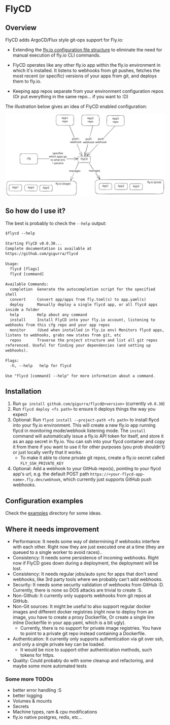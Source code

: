 # FlyCD

## Overview

FlyCD adds ArgoCD/Flux style git-ops support for Fly.io:

* Extending the [fly.io configuration file structure](https://fly.io/docs/reference/configuration/) to eliminate the
  need for manual execution of fly.io CLI commands.

* FlyCD operates like any other fly.io app within the fly.io environment in which it's installed. It listens to webhooks
  from git pushes, fetches the most recent (or specific) versions of your apps from git, and deploys them to fly.io.

* Keeping app repos separate from your environment configuration repos (Or put everything in the same repo... if you
  want to :D)

The illustration below gives an idea of FlyCD enabled configuration:

![alt text](https://raw.githubusercontent.com/GiGurra/flycd/master/concept.svg)

## So how do I use it?

The best is probably to check the `--help` output:

```
$flycd --help

Starting FlyCD v0.0.30...
Complete documentation is available at https://github.com/gigurra/flycd

Usage:
  flycd [flags]
  flycd [command]

Available Commands:
  completion  Generate the autocompletion script for the specified shell
  convert     Convert app/apps from fly.toml(s) to app.yaml(s)
  deploy      Manually deploy a single flycd app, or all flycd apps inside a folder
  help        Help about any command
  install     Install FlyCD into your fly.io account, listening to webhooks from this cfg repo and your app repos
  monitor     (Used when installed in fly.io env) Monitors flycd apps, listens to webhooks, grabs new states from git, etc
  repos       Traverse the project structure and list all git repos referenced. Useful for finding your dependencies (and setting up webhooks).

Flags:
  -h, --help   help for flycd

Use "flycd [command] --help" for more information about a command.
```

## Installation

1. Run `go install github.com/gigurra/flycd@<version>` (currently `v0.0.30`)
2. Run `flycd deploy <fs path>` to ensure it deploys things the way you expect
3. Optional: Run `flycd install --project-path <fs path>` to install flycd into your fly.io environment.
   This will create a new fly.io app running flycd in monitoring mode/webhook listening mode. The `install` command will
   automatically issue a fly.io API token for itself, and store it as an app secret in fly.io. You can ssh into your
   flycd container and copy it from there if you want to use it for other purposes (you prob shouldn't) or just locally
   verify that it works.
    * To make it able to clone private git repos, create a fly.io secret called `FLY_SSH_PRIVATE_KEY`
4. Optional: Add a webhook to your GitHub repo(s), pointing to your flycd app's url,
   e.g. the default POST path `https://<your-flycd-app-name>.fly.dev/webhook`, which currently just supports GitHub push
   webhooks.

## Configuration examples

Check the [examples](examples) directory for some ideas.

## Where it needs improvement

* Performance: It needs some way of determining if webhooks interfere with each other. Right now they are just executed
  one at a time (they are queued to a single worker to avoid races)..
* Consistency: It needs some persistence of incoming webhooks. Right now if FlyCD goes down during a deployment, the
  deployment will be lost.
* Consistency: It needs regular jobs/auto sync for apps that don't send webhooks, like 3rd party tools where we probably
  can't add webhooks.
* Security: It needs some security validation of webhooks from GitHub :D. Currently, there is none so DOS attacks are
  trivial to create :S.
* Non-Github: It currently only supports webhooks from git repos at GitHub.
* Non-Git sources: It might be useful to also support regular docker images and different docker registries (right now
  to deploy from an image, you have to create a proxy Dockerfile, Or create a single line inline Dockerfile in your
  app.yaml, which is a bit ugly).
    * Currently, there is no support for private image registries. You have to point to a private git repo instead
      containing a Dockerfile.
* Authentication: It currently only supports authentication via git over ssh, and only a single private key can be
  loaded.
    * It would be nice to support other authentication methods, such tokens for https.
* Quality: Could probably do with some cleanup and refactoring, and maybe some more automated tests

### Some more TODOs

* better error handling :S
* better logging
* Volumes & mounts
* Secrets
* Machine types, ram & cpu modifications
* fly.io native postgres, redis, etc...
